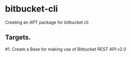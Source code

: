 # bitbucket-cli
Creating an APT package for bitbucket cli

## Targets.

#1. Create a Base for making use of Bitbucket REST API v2.0

